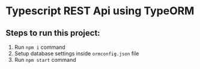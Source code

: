 # Typescript REST Api using TypeORM

## Steps to run this project:

1. Run `npm i` command
2. Setup database settings inside `ormconfig.json` file
3. Run `npm start` command
